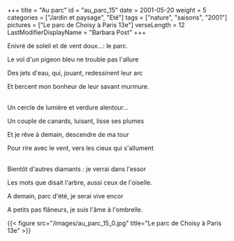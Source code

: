 +++
title = "Au parc"
id = "au_parc_15"
date = 2001-05-20
weight = 5
categories = ["Jardin et paysage", "Eté"]
tags = ["nature", "saisons", "2001"]
pictures = ["Le parc de Choisy à Paris 13e"]
verseLength = 12
LastModifierDisplayName = "Barbara Post"
+++

Enivré de soleil et de vent doux...: le parc.

Le vol d'un pigeon bleu ne trouble pas l'allure

Des jets d'eau, qui, jouant, redessinent leur arc

Et bercent mon bonheur de leur savant murmure.

 \
Un cercle de lumière et verdure alentour...

Un couple de canards, luisant, lisse ses plumes

Et je rêve à demain, descendre de ma tour

Pour rire avec le vent, vers les cieux qui s'allument

 \
Bientôt d'autres diamants : je verrai dans l'essor

Les mots que disait l'arbre, aussi ceux de l'oiselle.

A demain, parc d'été, je serai vive encor

A petits pas flâneurs, je suis l'âme à l'ombrelle.

{{< figure src="/images/au_parc_15_0.jpg" title="Le parc de Choisy à Paris 13e" >}}
